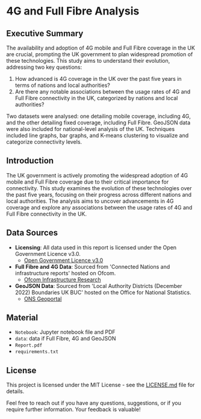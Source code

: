 # 4G and Full Fibre Analysis


## Executive Summary

The availability and adoption of 4G mobile and Full Fibre coverage in the UK are crucial, prompting the UK government to plan widespread promotion of these technologies. This study aims to understand their evolution, addressing two key questions:

1. How advanced is 4G coverage in the UK over the past five years in terms of nations and local authorities?
2. Are there any notable associations between the usage rates of 4G and Full Fibre connectivity in the UK, categorized by nations and local authorities?

Two datasets were analysed: one detailing mobile coverage, including 4G, and the other detailing fixed coverage, including Full Fibre. GeoJSON data were also included for national-level analysis of the UK. Techniques included line graphs, bar graphs, and K-means clustering to visualize and categorize connectivity levels.


## Introduction

The UK government is actively promoting the widespread adoption of 4G mobile and Full Fibre coverage due to their critical importance for connectivity. This study examines the evolution of these technologies over the past five years, focusing on their progress across different nations and local authorities. The analysis aims to uncover advancements in 4G coverage and explore any associations between the usage rates of 4G and Full Fibre connectivity in the UK.

## Data Sources

- **Licensing**: All data used in this report is licensed under the Open Government Licence v3.0.
  - [Open Government Licence v3.0](https://www.nationalarchives.gov.uk/doc/open-government-licence/version/3/)
- **Full Fibre and 4G Data**: Sourced from 'Connected Nations and infrastructure reports' hosted on Ofcom.
  - [Ofcom Infrastructure Research](https://www.ofcom.org.uk/research-and-data/multi-sector-research/infrastructure-research)
- **GeoJSON Data**: Sourced from 'Local Authority Districts (December 2022) Boundaries UK BUC' hosted on the Office for National Statistics.
  - [ONS Geoportal](https://geoportal.statistics.gov.uk/datasets/ons::local-authority-districts-december-2022-boundaries-uk-buc-2/explore?location=55.012777%2C-3.860421%2C5.91)



## Material 

- `Notebook`: Jupyter notebook file and PDF
- `data`: data if Full Fibre, 4G and GeoJSON
- `Report.pdf`
- `requirements.txt`

## License

This project is licensed under the MIT License - see the [LICENSE.md](LICENSE.md) file for details.

Feel free to reach out if you have any questions, suggestions, or if you require further information. Your feedback is valuable!

